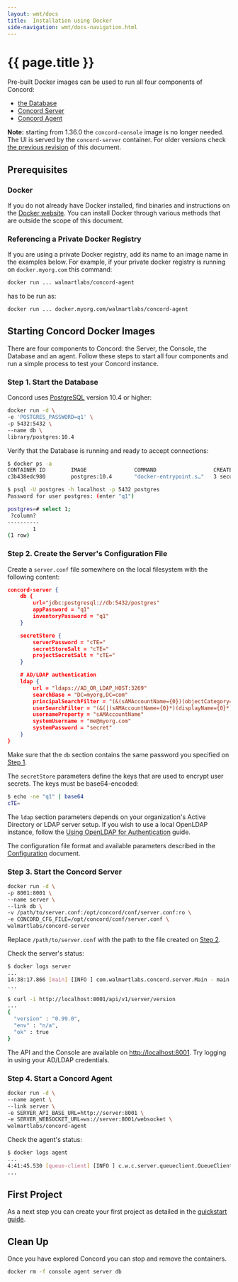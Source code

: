 ```yaml
---
layout: wmt/docs
title:  Installation using Docker
side-navigation: wmt/docs-navigation.html
---
```


# {{ page.title }}

Pre-built Docker images can be used to run all four components of Concord:

- [the Database](https://hub.docker.com/_/postgres)
- [Concord Server](https://hub.docker.com/r/walmartlabs/concord-server)
- [Concord Agent](https://hub.docker.com/r/walmartlabs/concord-agent)

**Note:** starting from 1.36.0 the `concord-console` image is no longer needed.
The UI is served by the `concord-server` container. For older versions check
[the previous revision](https://github.com/walmartlabs/concord-website/blob/fcb31e1931541f5930913efce0503ce5d8b83f4b/docs/getting-started/install/docker.md)
of this document.

## Prerequisites

### Docker

If you do not already have Docker installed, find binaries and instructions
on the [Docker website](https://www.docker.com/). You can install Docker through
various methods that are outside the scope of this document.

### Referencing a Private Docker Registry

If you are using a private Docker registry, add its name to an image name in
the examples below.  For example, if your private docker registry is running
on `docker.myorg.com` this command:

```bash
docker run ... walmartlabs/concord-agent
```

has to be run as:

```bash
docker run ... docker.myorg.com/walmartlabs/concord-agent
```

## Starting Concord Docker Images

There are four components to Concord: the Server, the
Console, the Database and an agent. Follow these steps to start all four
components and run a simple process to test your Concord instance.

<a name="step-1">

### Step 1. Start the Database

Concord uses [PostgreSQL](https://www.postgresql.org/) version 10.4 or higher:

```bash
docker run -d \
-e 'POSTGRES_PASSWORD=q1' \
-p 5432:5432 \
--name db \
library/postgres:10.4
```

Verify that the Database is running and ready to accept connections:

```bash
$ docker ps -a
CONTAINER ID        IMAGE               COMMAND                  CREATED             STATUS              PORTS               NAMES
c3b438edc980        postgres:10.4       "docker-entrypoint.s…"   3 seconds ago       Up 1 second         5432/tcp            db

$ psql -U postgres -h localhost -p 5432 postgres
Password for user postgres: (enter "q1")

postgres=# select 1;
 ?column?
----------
        1
(1 row)
```

<a name="step-2">

### Step 2. Create the Server's Configuration File

Create a `server.conf` file somewhere on the local filesystem with the
following content:

```json
concord-server {
    db {
        url="jdbc:postgresql://db:5432/postgres"
        appPassword = "q1"
        inventoryPassword = "q1"
    }

    secretStore {
        serverPassword = "cTE="
        secretStoreSalt = "cTE="
        projectSecretSalt = "cTE="
    }

    # AD/LDAP authentication
    ldap {
        url = "ldaps://AD_OR_LDAP_HOST:3269"
        searchBase = "DC=myorg,DC=com"
        principalSearchFilter = "(&(sAMAccountName={0})(objectCategory=person))"
        userSearchFilter = "(&(|(sAMAccountName={0}*)(displayName={0}*))(objectCategory=person))"
        usernameProperty = "sAMAccountName"
        systemUsername = "me@myorg.com"
        systemPassword = "secret"
    }
}
```

Make sure that the `db` section contains the same password you specified on
[Step 1](#step-1).

The `secretStore` parameters define the keys that are used
to encrypt user secrets. The keys must be base64-encoded:

```bash
$ echo -ne "q1" | base64
cTE=
```

The `ldap` section parameters depends on your organization's Active Directory
or LDAP server setup. If you wish to use a local OpenLDAP instance, follow the
[Using OpenLDAP for Authentication](../development.html#oldap) guide.

The configuration file format and available parameters described in the
[Configuration](../configuration.html) document.

### Step 3. Start the Concord Server

```bash
docker run -d \
-p 8001:8001 \
--name server \
--link db \
-v /path/to/server.conf:/opt/concord/conf/server.conf:ro \
-e CONCORD_CFG_FILE=/opt/concord/conf/server.conf \
walmartlabs/concord-server
```

Replace `/path/to/server.conf` with the path to the file created on
[Step 2](#step-2).

Check the server's status:

```bash
$ docker logs server
...
14:38:17.866 [main] [INFO ] com.walmartlabs.concord.server.Main - main -> started in 5687ms
...

$ curl -i http://localhost:8001/api/v1/server/version
...
{
  "version" : "0.99.0",
  "env" : "n/a",
  "ok" : true
}
```

The API and the Console are available on [http://localhost:8001](http://localhost:8001).
Try logging in using your AD/LDAP credentials.

### Step 4. Start a Concord Agent

```bash
docker run -d \
--name agent \
--link server \
-e SERVER_API_BASE_URL=http://server:8001 \
-e SERVER_WEBSOCKET_URL=ws://server:8001/websocket \
walmartlabs/concord-agent
```

Check the agent's status:

```bash
$ docker logs agent
...
4:41:45.530 [queue-client] [INFO ] c.w.c.server.queueclient.QueueClient - connect ['ws://server:8001/websocket'] -> done
...
```

## First Project

As a next step you can create your first project as detailed in the
[quickstart guide](../quickstart.html).

## Clean Up

Once you have explored Concord you can stop and remove the containers.

```bash
docker rm -f console agent server db
```
